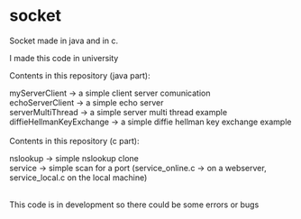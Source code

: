 # socket
Socket made in java and in c.

I made this code in university

Contents in this repository (java part): <br />

myServerClient -> a simple client server comunication <br />
echoServerClient -> a simple echo server <br />
serverMultiThread -> a simple server multi thread example <br />
diffieHellmanKeyExchange -> a simple diffie hellman key exchange example <br />
<br />
Contents in this repository (c part): <br />

nslookup -> simple nslookup clone <br />
service -> simple scan for a port (service_online.c -> on a webserver, service_local.c on the local machine) 

<br />
This code is in development so there could be some errors or bugs
